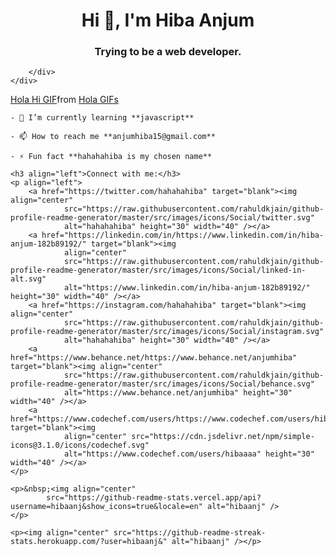 <head>
    <div class="banner">
        <style>
            .banner {
                background-image:
                    url(https://i.gifer.com/3BBK.gif);
            }
        </style>
        <div>
            <h1 align="center">Hi 👋, I'm Hiba Anjum</h1>
            <h3 align="center">Trying to be a web developer.</h3>

        </div>
    </div>
</head>


<body>
    <div class="tenor-gif-embed" data-postid="14324317" data-share-method="host" data-aspect-ratio="1"
        data-width="100%"><a href="https://tenor.com/view/hola-hi-hello-gif-14324317">Hola Hi GIF</a>from <a
            href="https://tenor.com/search/hola-gifs">Hola GIFs</a></div>
    <script type="text/javascript" async src="https://tenor.com/embed.js"></script>

    - 🌱 I’m currently learning **javascript**

    - 📫 How to reach me **anjumhiba15@gmail.com**

    - ⚡ Fun fact **hahahahiba is my chosen name**

    <h3 align="left">Connect with me:</h3>
    <p align="left">
        <a href="https://twitter.com/hahahahiba" target="blank"><img align="center"
                src="https://raw.githubusercontent.com/rahuldkjain/github-profile-readme-generator/master/src/images/icons/Social/twitter.svg"
                alt="hahahahiba" height="30" width="40" /></a>
        <a href="https://linkedin.com/in/https://www.linkedin.com/in/hiba-anjum-182b89192/" target="blank"><img
                align="center"
                src="https://raw.githubusercontent.com/rahuldkjain/github-profile-readme-generator/master/src/images/icons/Social/linked-in-alt.svg"
                alt="https://www.linkedin.com/in/hiba-anjum-182b89192/" height="30" width="40" /></a>
        <a href="https://instagram.com/hahahahiba" target="blank"><img align="center"
                src="https://raw.githubusercontent.com/rahuldkjain/github-profile-readme-generator/master/src/images/icons/Social/instagram.svg"
                alt="hahahahiba" height="30" width="40" /></a>
        <a href="https://www.behance.net/https://www.behance.net/anjumhiba" target="blank"><img align="center"
                src="https://raw.githubusercontent.com/rahuldkjain/github-profile-readme-generator/master/src/images/icons/Social/behance.svg"
                alt="https://www.behance.net/anjumhiba" height="30" width="40" /></a>
        <a href="https://www.codechef.com/users/https://www.codechef.com/users/hibaaaa" target="blank"><img
                align="center" src="https://cdn.jsdelivr.net/npm/simple-icons@3.1.0/icons/codechef.svg"
                alt="https://www.codechef.com/users/hibaaaa" height="30" width="40" /></a>
    </p>

    <p>&nbsp;<img align="center"
            src="https://github-readme-stats.vercel.app/api?username=hibaanj&show_icons=true&locale=en" alt="hibaanj" />
    </p>

    <p><img align="center" src="https://github-readme-streak-stats.herokuapp.com/?user=hibaanj&" alt="hibaanj" /></p>
</body>
